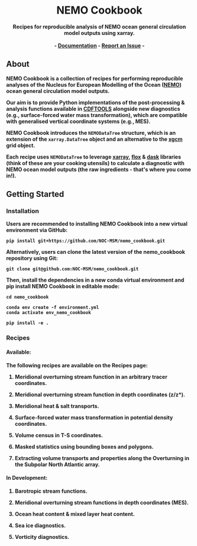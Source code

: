 
<h1 align="center">NEMO Cookbook</h1>
<p align="center">
<strong>Recipes for reproducible analysis of NEMO ocean general circulation model outputs using xarray.<strong>
</a>
<br />
<br />
-
<a href="https://noc-msm.github.io/nemo_cookbook/"><strong>Documentation</strong></a>
-
<a href="https://github.com/NOC-MSM/nemo_cookbook/issues"><strong>Report an Issue</strong></a>
-
</p>

## **About**

NEMO Cookbook is a collection of recipes for performing reproducible analyses of the Nucleus for European Modelling of the Ocean ([**NEMO**](https://www.nemo-ocean.eu)) ocean general circulation model outputs.

Our aim is to provide Python implementations of the post-processing & analysis functions available in [**CDFTOOLS**](https://github.com/meom-group/CDFTOOLS) alongside new diagnostics (e.g., surface-forced water mass transformation), which are compatible with generalised vertical coordinate systems (e.g., MES).

NEMO Cookbook introduces the `NEMODataTree` structure, which is an extension of the `xarray.DataTree` object and an alternative to the [**xgcm**](https://xgcm.readthedocs.io/en/latest/) grid object.

Each recipe uses `NEMODataTree` to leverage [**xarray**](https://xarray.dev), [**flox**](https://flox.readthedocs.io/en/latest/) & [**dask**](https://www.dask.org) libraries (think of these are your cooking utensils) to calculate a diagnostic with NEMO ocean model outputs (the raw ingredients - that's where you come in!).

## **Getting Started**

### **Installation**

Users are recommended to installing **NEMO Cookbook** into a new virtual environment via GitHub:

```{bash}
pip install git+https://github.com/NOC-MSM/nemo_cookbook.git
```

Alternatively, users can clone the latest version of the nemo_cookbook repository using Git:
```{bash}
git clone git@github.com:NOC-MSM/nemo_cookbook.git
```

Then, install the dependencies in a new conda virtual environment and pip install **NEMO Cookbook** in editable mode:
```{bash}
cd nemo_cookbook

conda env create -f environment.yml
conda activate env_nemo_cookbook

pip install -e .
```

### **Recipes**

#### **Available:**

The following recipes are available on the **Recipes** page:

1. Meridional overturning stream function in an arbitrary tracer coordinates.

2. Meridional overturning stream function in depth coordinates (z/z*).

3. Meridional heat & salt transports.

4. Surface-forced water mass transformation in potential density coordinates.

5. Volume census in T-S coordinates.

6. Masked statistics using bounding boxes and polygons.

6. Extracting volume transports and properties along the Overturning in the Subpolar North Atlantic array.

#### **In Development:**

1. Barotropic stream functions.

2. Meridional overturning stream functions in depth coordinates (MES).

3. Ocean heat content & mixed layer heat content. 

4. Sea ice diagnostics.

5. Vorticity diagnostics.